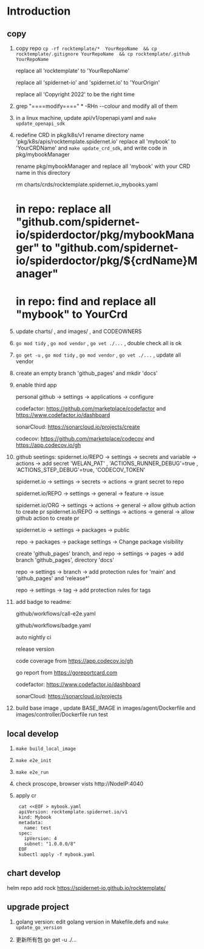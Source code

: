 # Introduction

## copy

1. copy repo `cp -rf rocktemplate/*  YourRepoName  && cp rocktemplate/.gitignore YourRepoName  && cp rocktemplate/.github  YourRepoName `

   replace all 'rocktemplate' to 'YourRepoName'

   replace all 'spidernet-io' and 'spidernet.io' to 'YourOrigin'

   replace all 'Copyright 2022' to be the right time

2. grep "====modify====" * -RHn --colour  and modify all of them

3. in a linux machine, update api/v1/openapi.yaml and `make update_openapi_sdk`

4. redefine CRD in pkg/k8s/v1
    rename directory name 'pkg/k8s/apis/rocktemplate.spidernet.io' 
    replace all 'mybook' to 'YourCRDName'
    and `make update_crd_sdk`, and write code in pkg/mybookManager

    rename pkg/mybookManager and replace all 'mybook' with your CRD name in this directory

    rm charts/crds/rocktemplate.spidernet.io_mybooks.yaml 

    # in repo: replace all "github.com/spidernet-io/spiderdoctor/pkg/mybookManager" to "github.com/spidernet-io/spiderdoctor/pkg/${crdName}Manager"
    # in repo: find and replace all "mybook" to YourCrd

5. update charts/ , and images/ , and CODEOWNERS

6. `go mod tidy` , `go mod vendor` , `go vet ./...` , double check all is ok

7. `go get -u` , `go mod tidy` , `go mod vendor` , `go vet ./...`  , update all vendor

8. create an empty branch 'github_pages' and mkdir 'docs'

9. enable third app

   personal github -> settings -> applications -> configure

   codefactor: https://github.com/marketplace/codefactor and https://www.codefactor.io/dashboard

   sonarCloud: https://sonarcloud.io/projects/create

   codecov: https://github.com/marketplace/codecov  and https://app.codecov.io/gh

10. github seetings:
      spidernet.io/REPO  -> settings -> secrets and variable -> actions -> add secret 'WELAN_PAT' , 'ACTIONS_RUNNER_DEBUG'=true , 'ACTIONS_STEP_DEBUG'=true, 'CODECOV_TOKEN'

      spidernet.io  -> settings -> secrets -> actions -> grant secret to repo

      spidernet.io/REPO  -> settings -> general -> feature -> issue

      spidernet.io/ORG  -> settings -> actions -> general -> allow github action to create pr
      spidernet.io/REPO  -> settings -> actions -> general -> allow github action to create pr

      spidernet.io  -> settings -> packages -> public 

      repo -> packages -> package settings -> Change package visibility

      create 'github_pages' branch, and repo -> settings -> pages -> add branch 'github_pages', directory 'docs'

      repo -> settings -> branch -> add protection rules for 'main' and 'github_pages' and 'release*'

      repo -> settings -> tag -> add protection rules for tags

11. add badge to readme:

    github/workflows/call-e2e.yaml

    github/workflows/badge.yaml

    auto nightly ci

    release version

    code coverage from https://app.codecov.io/gh

    go report from https://goreportcard.com

    codefactor: https://www.codefactor.io/dashboard

    sonarCloud: https://sonarcloud.io/projects

12. build base image , 
    update BASE_IMAGE in images/agent/Dockerfile and images/controller/Dockerfile
    run test

## local develop

1. `make build_local_image`

2. `make e2e_init`

3. `make e2e_run`

4. check proscope, browser vists http://NodeIP:4040

5. apply cr

        cat <<EOF > mybook.yaml
        apiVersion: rocktemplate.spidernet.io/v1
        kind: Mybook
        metadata:
          name: test
        spec:
          ipVersion: 4
          subnet: "1.0.0.0/8"
        EOF
        kubectl apply -f mybook.yaml

## chart develop

helm repo add rock https://spidernet-io.github.io/rocktemplate/

## upgrade project 

1. golang version: edit golang version in Makefile.defs and `make update_go_version`

2. 更新所有包  go get -u ./...
